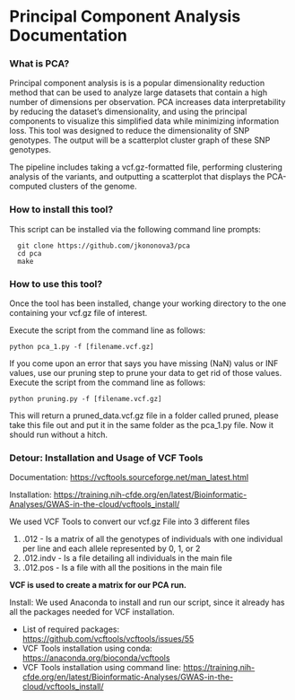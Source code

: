 # Principal Component Analysis Documentation

### What is PCA?
Principal component analysis is is a popular dimensionality reduction method that can be used to analyze large datasets that contain a high number of dimensions per observation. PCA increases data interpretability by reducing the dataset’s dimensionality, and using the principal components to visualize this simplified data while minimizing information loss.
This tool was designed to reduce the dimensionality of SNP genotypes. The output will be a scatterplot cluster graph of these SNP genotypes.  

The pipeline includes taking a vcf.gz-formatted file, performing clustering analysis of the variants, and outputting a scatterplot that displays the PCA-computed clusters of the genome. 

### How to install this tool?
This script can be installed via the following command line prompts:  

```
  git clone https://github.com/jkononova3/pca
  cd pca
  make
```

### How to use this tool?

Once the tool has been installed, change your working directory to the one containing your vcf.gz file of interest.

Execute the script from the command line as follows:
```
python pca_1.py -f [filename.vcf.gz]
```

If you come upon an error that says you have missing (NaN) valus or INF values, use our pruning step to prune your data to get rid of those values. 
Execute the script from the command line as follows:
```
python pruning.py -f [filename.vcf.gz]
```
This will return a pruned_data.vcf.gz file in a folder called pruned, please take this file out and put it in the same folder as the pca_1.py file. Now it should run without a hitch.


### Detour: Installation and Usage of VCF Tools

Documentation: 
https://vcftools.sourceforge.net/man_latest.html

Installation:
https://training.nih-cfde.org/en/latest/Bioinformatic-Analyses/GWAS-in-the-cloud/vcftools_install/

We used VCF Tools to convert our vcf.gz File into 3 different files 
1) .012 - Is a matrix of all the genotypes of individuals with one individual per line and each allele represented by 0, 1, or 2
2) .012.indv - Is a file detailing all individuals in the main file
3) .012.pos - Is a file with all the positions in the main file

__VCF is used to create a matrix for our PCA run.__

Install:
We used Anaconda to install and run our script, since it already has all the packages needed for VCF installation.

- List of required packages: https://github.com/vcftools/vcftools/issues/55
- VCF Tools installation using conda: https://anaconda.org/bioconda/vcftools
- VCF Tools installation using command line: https://training.nih-cfde.org/en/latest/Bioinformatic-Analyses/GWAS-in-the-cloud/vcftools_install/
